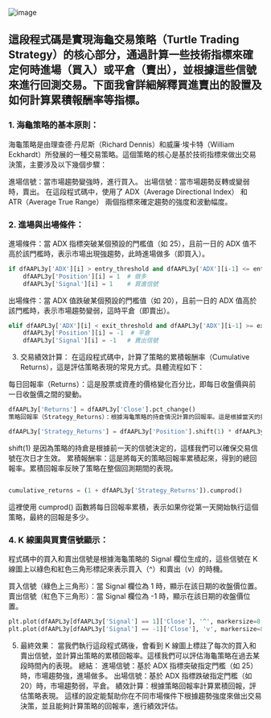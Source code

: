 ![image](https://github.com/user-attachments/assets/fa79e1e1-9327-4c0b-8d70-63c27d808f8d)

## 這段程式碼是實現海龜交易策略（Turtle Trading Strategy）的核心部分，通過計算一些技術指標來確定何時進場（買入）或平倉（賣出），並根據這些信號來進行回測交易。下面我會詳細解釋買進賣出的設置及如何計算累積報酬率等指標。

### 1. 海龜策略的基本原則：
海龜策略是由理查德·丹尼斯（Richard Dennis）和威廉·埃卡特（William Eckhardt）所發展的一種交易策略。這個策略的核心是基於技術指標來做出交易決策，主要涉及以下幾個步驟：

進場信號：當市場趨勢變強時，進行買入。
出場信號：當市場趨勢反轉或變弱時，賣出。
在這段程式碼中，使用了 ADX（Average Directional Index） 和 ATR（Average True Range） 兩個指標來確定趨勢的強度和波動幅度。

### 2. 進場與出場條件：
進場條件：當 ADX 指標突破某個預設的門檻值（如 25），且前一日的 ADX 值不高於該門檻時，表示市場出現強趨勢，此時進場做多（即買入）。
```python
if dfAAPL3y['ADX'][i] > entry_threshold and dfAAPL3y['ADX'][i-1] <= entry_threshold:
    dfAAPL3y['Position'][i] = 1  # 做多
    dfAAPL3y['Signal'][i] = 1    # 買進信號
```
出場條件：當 ADX 值跌破某個預設的門檻值（如 20），且前一日的 ADX 值高於該門檻時，表示市場趨勢變弱，這時平倉（即賣出）。
```python
elif dfAAPL3y['ADX'][i] < exit_threshold and dfAAPL3y['ADX'][i-1] >= exit_threshold:
    dfAAPL3y['Position'][i] = -1  # 平倉
    dfAAPL3y['Signal'][i] = -1   # 賣出信號
```
3. 交易績效計算：
在這段程式碼中，計算了策略的累積報酬率（Cumulative Returns），這是評估策略表現的常見方式。具體流程如下：

每日回報率（Returns）：這是股票或資產的價格變化百分比，即每日收盤價與前一日收盤價之間的變動。

```python
dfAAPL3y['Returns'] = dfAAPL3y['Close'].pct_change()
策略回報率（Strategy_Returns）：根據海龜策略的持倉情況計算的回報率。這是根據當天的持倉狀況（做多或做空）來乘以當天的價格變動百分比。
```
```python
dfAAPL3y['Strategy_Returns'] = dfAAPL3y['Position'].shift(1) * dfAAPL3y['Returns']
```
shift(1) 是因為策略的持倉是根據前一天的信號決定的，這樣我們可以確保交易信號在次日才生效。
累積報酬率：這是將每天的策略回報率累積起來，得到的總回報率。累積回報率反映了策略在整個回測期間的表現。

```python

cumulative_returns = (1 + dfAAPL3y['Strategy_Returns']).cumprod()
```
這裡使用 cumprod() 函數將每日回報率累積，表示如果你從第一天開始執行這個策略，最終的回報是多少。

### 4. K 線圖與買賣信號顯示：
程式碼中的買入和賣出信號是根據海龜策略的 Signal 欄位生成的，這些信號在 K 線圖上以綠色和紅色三角形標記來表示買入（^）和賣出（v）的時機。

買入信號（綠色上三角形）：當 Signal 欄位為 1 時，顯示在該日期的收盤價位置。
賣出信號（紅色下三角形）：當 Signal 欄位為 -1 時，顯示在該日期的收盤價位置。
```python
plt.plot(dfAAPL3y[dfAAPL3y['Signal'] == 1]['Close'], '^', markersize=8, color='g', label='買入訊號')  # 買入訊號
plt.plot(dfAAPL3y[dfAAPL3y['Signal'] == -1]['Close'], 'v', markersize=8, color='r', label='賣出訊號')  # 賣出訊號
```
5. 最終效果：
當我們執行這段程式碼後，會看到 K 線圖上標註了每次的買入和賣出信號，並計算出策略的累積回報率。這樣我們可以評估海龜策略在過去某段時間內的表現。
總結：
進場信號：基於 ADX 指標突破指定門檻（如 25）時，市場趨勢強，進場做多。
出場信號：基於 ADX 指標跌破指定門檻（如 20）時，市場趨勢弱，平倉。
績效計算：根據策略回報率計算累積回報，評估策略表現。
這樣的設定能幫助你在不同市場條件下根據趨勢強度來做出交易決策，並且能夠計算策略的回報率，進行績效評估。
